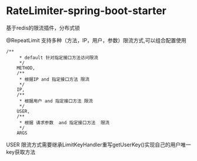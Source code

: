 # RateLimiter-spring-boot-starter
基于redis的限流插件，分布式锁


@RepeatLimit 支持多种（方法，IP，用户，参数）限流方式,可以组合配置使用

```
/**
     * default 针对指定接口方法访问限流
     */
    METHOD,
    /**
     * 根据IP and 指定接口方法 限流
     */
    IP,
    /**
     * 根据用户 and 指定接口方法 限流
     */
    USER,
    /**
     * 根据 请求参数  and 指定接口方法  限流  
     */
    ARGS
```
USER 限流方式需要继承LimitKeyHandler重写getUserKey()实现自己的用户唯一key获取方法
